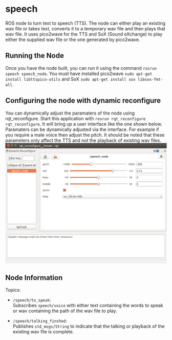 # speech
ROS node to turn text to speech (TTS). The node can either play an existing wav file or takes text, converts it to a temporary wav file and then plays that wav file. It uses pico2wave for the TTS and SoX (Sound eXchange) to play either the supplied wav file or the one generated by pico2wave.

## Running the Node

Once you have the node built, you can run it using the command `rosrun speech speech_node`. You must have installed pico2wave `sudo apt-get install libttspico-utils` and SoX `sudo apt-get install sox libsox-fmt-all`.

## Configuring the node with dynamic reconfigure

You can dynamically adjust the paramaters of the node using rqt_reconfigure. Start this application with `rosrun rqt_reconfigure rqt_reconfigure`. It will bring up a user interface like the one shown below. Paramaters can be dynamically adjusted via the interface. For example if you require a male voice then adjust the pitch. It should be noted that these parameters only affect the TTS and not the playback of existing wav files.
![rqt_reconfigure](reconfigure_speech_node.png)

## Node Information
Topics:

* `/speech/to_speak`:  
  Subscribes `speech/voice` with either text containing the words to speak or wav containing the path of the wav file to play.
  
* `/speech/talking_finshed`:  
  Publishes `std_msgs/String` to indicate that the talking or playback of the existing wav file is complete.
